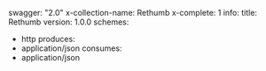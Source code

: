 swagger: "2.0"
x-collection-name: Rethumb
x-complete: 1
info:
  title: Rethumb
  version: 1.0.0
schemes:
- http
produces:
- application/json
consumes:
- application/json